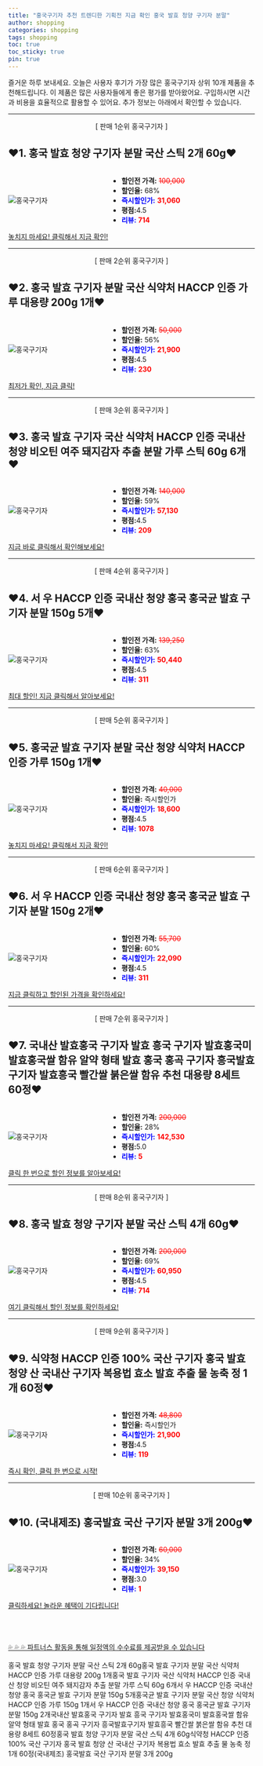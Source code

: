 ```yaml
---
title: "홍국구기자 추천 트렌디한 기획전 지금 확인 홍국 발효 청양 구기자 분말"
author: shopping
categories: shopping
tags: shopping
toc: true
toc_sticky: true
pin: true
---
```

즐거운 하루 보내세요. 오늘은 사용자 후기가 가장 많은 홍국구기자 상위 10개 제품을 추천해드립니다. 이 제품은 많은 사용자들에게 좋은 평가를 받아왔어요. 구입하시면 시간과 비용을 효율적으로 활용할 수 있어요. 추가 정보는 아래에서 확인할 수 있습니다.

---
<p class="toplist" style="margin: 0 auto; display: block; width: fit-content;">[ 판매 1순위 홍국구기자 ]</p>

<h2><strong>❤️1. 홍국 발효 청양 구기자 분말 국산 스틱 2개 60g❤️</strong></h2>

<div style="display: flex; align-items: center;">
    <div style="flex: 0.4;">
        <img src="https://thumbnail10.coupangcdn.com/thumbnails/remote/230x230ex/image/vendor_inventory/562f/67ba6ff9e7ddb5f0a33ffc788b844319985a835de949ea22f100604e90c4.png" alt="홍국구기자" style="max-width: 100%;">
    </div>
    <div style="flex: 0.6; margin-left: 10px;">
        <ul>
            <li><strong>할인전 가격:</strong> <del style="color: red;">100,000</del></li>
            <li><strong>할인율:</strong> 68%</li>
            <li><span style='color:blue'><strong>즉시할인가:</strong></span> <span style='color:red'><strong>31,060</strong></span></li>
            <li><strong>평점:</strong>4.5</li>
            <li><span style='color:blue'><strong>리뷰:</strong></span> <span style='color:red'><strong>714</strong></span></li>
        </ul>
    </div>
</div>
<div class="center">
    <a href="https://selin100587.github.io?lptag=AF9450613&subid=githubio&pageKey=7635577864&traceid=V0-153&itemId=20274806382&vendorItemId=87625228188" class="myButton">
        놓치지 마세요! 클릭해서 지금 확인!
    </a>
</div>


---
<p class="toplist" style="margin: 0 auto; display: block; width: fit-content;">[ 판매 2순위 홍국구기자 ]</p>

<h2><strong>❤️2. 홍국 발효 구기자 분말 국산 식약처 HACCP 인증 가루 대용량 200g 1개❤️</strong></h2>

<div style="display: flex; align-items: center;">
    <div style="flex: 0.4;">
        <img src="https://thumbnail8.coupangcdn.com/thumbnails/remote/230x230ex/image/vendor_inventory/e8b5/f35ea449d282afd7c06c87d0d9d9e43c35969c3ead2e74f1a8f4d8d940e1.jpg" alt="홍국구기자" style="max-width: 100%;">
    </div>
    <div style="flex: 0.6; margin-left: 10px;">
        <ul>
            <li><strong>할인전 가격:</strong> <del style="color: red;">50,000</del></li>
            <li><strong>할인율:</strong> 56%</li>
            <li><span style='color:blue'><strong>즉시할인가:</strong></span> <span style='color:red'><strong>21,900</strong></span></li>
            <li><strong>평점:</strong>4.5</li>
            <li><span style='color:blue'><strong>리뷰:</strong></span> <span style='color:red'><strong>230</strong></span></li>
        </ul>
    </div>
</div>
<div class="center">
    <a href="https://selin100587.github.io?lptag=AF9450613&subid=githubio&pageKey=7433487072&traceid=V0-153&itemId=19312451892&vendorItemId=83210977965" class="myButton">
        최저가 확인, 지금 클릭!
    </a>
</div>


---
<p class="toplist" style="margin: 0 auto; display: block; width: fit-content;">[ 판매 3순위 홍국구기자 ]</p>

<h2><strong>❤️3. 홍국 발효 구기자 국산 식약처 HACCP 인증 국내산 청양 비오틴 여주 돼지감자 추출 분말 가루 스틱 60g 6개❤️</strong></h2>

<div style="display: flex; align-items: center;">
    <div style="flex: 0.4;">
        <img src="https://thumbnail6.coupangcdn.com/thumbnails/remote/230x230ex/image/vendor_inventory/2294/3ca2075e8fe258efa18f13daf621d842d53870ca3817307077d6d931c134.jpg" alt="홍국구기자" style="max-width: 100%;">
    </div>
    <div style="flex: 0.6; margin-left: 10px;">
        <ul>
            <li><strong>할인전 가격:</strong> <del style="color: red;">140,000</del></li>
            <li><strong>할인율:</strong> 59%</li>
            <li><span style='color:blue'><strong>즉시할인가:</strong></span> <span style='color:red'><strong>57,130</strong></span></li>
            <li><strong>평점:</strong>4.5</li>
            <li><span style='color:blue'><strong>리뷰:</strong></span> <span style='color:red'><strong>209</strong></span></li>
        </ul>
    </div>
</div>
<div class="center">
    <a href="https://selin100587.github.io?lptag=AF9450613&subid=githubio&pageKey=7872179541&traceid=V0-153&itemId=21508039805&vendorItemId=86631545644" class="myButton">
        지금 바로 클릭해서 확인해보세요!
    </a>
</div>


---
<p class="toplist" style="margin: 0 auto; display: block; width: fit-content;">[ 판매 4순위 홍국구기자 ]</p>

<h2><strong>❤️4. 서 우 HACCP 인증 국내산 청양 홍국 홍국균 발효 구기자 분말 150g 5개❤️</strong></h2>

<div style="display: flex; align-items: center;">
    <div style="flex: 0.4;">
        <img src="https://thumbnail10.coupangcdn.com/thumbnails/remote/230x230ex/image/vendor_inventory/6602/79168596f97e96a26a6b9f76ee30dc7c30c291603be2cacf5a8a200d62b6.png" alt="홍국구기자" style="max-width: 100%;">
    </div>
    <div style="flex: 0.6; margin-left: 10px;">
        <ul>
            <li><strong>할인전 가격:</strong> <del style="color: red;">139,250</del></li>
            <li><strong>할인율:</strong> 63%</li>
            <li><span style='color:blue'><strong>즉시할인가:</strong></span> <span style='color:red'><strong>50,440</strong></span></li>
            <li><strong>평점:</strong>4.5</li>
            <li><span style='color:blue'><strong>리뷰:</strong></span> <span style='color:red'><strong>311</strong></span></li>
        </ul>
    </div>
</div>
<div class="center">
    <a href="https://selin100587.github.io?lptag=AF9450613&subid=githubio&pageKey=7335373944&traceid=V0-153&itemId=18617114381&vendorItemId=84885374212" class="myButton">
        최대 할인! 지금 클릭해서 알아보세요!
    </a>
</div>


---
<p class="toplist" style="margin: 0 auto; display: block; width: fit-content;">[ 판매 5순위 홍국구기자 ]</p>

<h2><strong>❤️5. 홍국균 발효 구기자 분말 국산 청양 식약처 HACCP 인증 가루 150g 1개❤️</strong></h2>

<div style="display: flex; align-items: center;">
    <div style="flex: 0.4;">
        <img src="https://thumbnail7.coupangcdn.com/thumbnails/remote/230x230ex/image/vendor_inventory/15dc/d09e5633c096b18c6a2380f0f812c5aec8fede9b4b5e64e2e7b06dd87f3c.jpg" alt="홍국구기자" style="max-width: 100%;">
    </div>
    <div style="flex: 0.6; margin-left: 10px;">
        <ul>
            <li><strong>할인전 가격:</strong> <del style="color: red;">40,000</del></li>
            <li><strong>할인율:</strong> 즉시할인가</li>
            <li><span style='color:blue'><strong>즉시할인가:</strong></span> <span style='color:red'><strong>18,600</strong></span></li>
            <li><strong>평점:</strong>4.5</li>
            <li><span style='color:blue'><strong>리뷰:</strong></span> <span style='color:red'><strong>1078</strong></span></li>
        </ul>
    </div>
</div>
<div class="center">
    <a href="https://selin100587.github.io?lptag=AF9450613&subid=githubio&pageKey=7585507727&traceid=V0-153&itemId=20033250398&vendorItemId=86066233557" class="myButton">
        놓치지 마세요! 클릭해서 지금 확인!
    </a>
</div>


---
<p class="toplist" style="margin: 0 auto; display: block; width: fit-content;">[ 판매 6순위 홍국구기자 ]</p>

<h2><strong>❤️6. 서 우 HACCP 인증 국내산 청양 홍국 홍국균 발효 구기자 분말 150g 2개❤️</strong></h2>

<div style="display: flex; align-items: center;">
    <div style="flex: 0.4;">
        <img src="https://thumbnail9.coupangcdn.com/thumbnails/remote/230x230ex/image/vendor_inventory/7717/e59cf21d65c038859d15213793aa3068093714c9474de70e2a2633eb6b2a.png" alt="홍국구기자" style="max-width: 100%;">
    </div>
    <div style="flex: 0.6; margin-left: 10px;">
        <ul>
            <li><strong>할인전 가격:</strong> <del style="color: red;">55,700</del></li>
            <li><strong>할인율:</strong> 60%</li>
            <li><span style='color:blue'><strong>즉시할인가:</strong></span> <span style='color:red'><strong>22,090</strong></span></li>
            <li><strong>평점:</strong>4.5</li>
            <li><span style='color:blue'><strong>리뷰:</strong></span> <span style='color:red'><strong>311</strong></span></li>
        </ul>
    </div>
</div>
<div class="center">
    <a href="https://selin100587.github.io?lptag=AF9450613&subid=githubio&pageKey=7335373944&traceid=V0-153&itemId=18841418700&vendorItemId=84885374187" class="myButton">
        지금 클릭하고 할인된 가격을 확인하세요!
    </a>
</div>


---
<p class="toplist" style="margin: 0 auto; display: block; width: fit-content;">[ 판매 7순위 홍국구기자 ]</p>

<h2><strong>❤️7. 국내산 발효홍국 구기자 발효 흥국 구기자 발효홍국미 발효홍국쌀 함유 알약 형태 발효 홍국 홍곡 구기자 흥국발효구기자 발효흥국 빨간쌀 붉은쌀 함유 추천 대용량 8세트 60정❤️</strong></h2>

<div style="display: flex; align-items: center;">
    <div style="flex: 0.4;">
        <img src="https://thumbnail10.coupangcdn.com/thumbnails/remote/230x230ex/image/vendor_inventory/6805/bc32d8b514bd94e25c9fc09311e96a0bcae4bcb8a69b1503ff8357dae82d.jpg" alt="홍국구기자" style="max-width: 100%;">
    </div>
    <div style="flex: 0.6; margin-left: 10px;">
        <ul>
            <li><strong>할인전 가격:</strong> <del style="color: red;">200,000</del></li>
            <li><strong>할인율:</strong> 28%</li>
            <li><span style='color:blue'><strong>즉시할인가:</strong></span> <span style='color:red'><strong>142,530</strong></span></li>
            <li><strong>평점:</strong>5.0</li>
            <li><span style='color:blue'><strong>리뷰:</strong></span> <span style='color:red'><strong>5</strong></span></li>
        </ul>
    </div>
</div>
<div class="center">
    <a href="https://selin100587.github.io?lptag=AF9450613&subid=githubio&pageKey=8106676395&traceid=V0-153&itemId=21693390047&vendorItemId=88743078606" class="myButton">
        클릭 한 번으로 할인 정보를 알아보세요!
    </a>
</div>


---
<p class="toplist" style="margin: 0 auto; display: block; width: fit-content;">[ 판매 8순위 홍국구기자 ]</p>

<h2><strong>❤️8. 홍국 발효 청양 구기자 분말 국산 스틱 4개 60g❤️</strong></h2>

<div style="display: flex; align-items: center;">
    <div style="flex: 0.4;">
        <img src="https://thumbnail7.coupangcdn.com/thumbnails/remote/230x230ex/image/vendor_inventory/fff1/dfef3dadcb2d4bba9c85b1d9b7f87f05f7da1f571297781c3a21f665581c.png" alt="홍국구기자" style="max-width: 100%;">
    </div>
    <div style="flex: 0.6; margin-left: 10px;">
        <ul>
            <li><strong>할인전 가격:</strong> <del style="color: red;">200,000</del></li>
            <li><strong>할인율:</strong> 69%</li>
            <li><span style='color:blue'><strong>즉시할인가:</strong></span> <span style='color:red'><strong>60,950</strong></span></li>
            <li><strong>평점:</strong>4.5</li>
            <li><span style='color:blue'><strong>리뷰:</strong></span> <span style='color:red'><strong>714</strong></span></li>
        </ul>
    </div>
</div>
<div class="center">
    <a href="https://selin100587.github.io?lptag=AF9450613&subid=githubio&pageKey=7635577864&traceid=V0-153&itemId=20274806384&vendorItemId=87354407692" class="myButton">
        여기 클릭해서 할인 정보를 확인하세요!
    </a>
</div>


---
<p class="toplist" style="margin: 0 auto; display: block; width: fit-content;">[ 판매 9순위 홍국구기자 ]</p>

<h2><strong>❤️9. 식약청 HACCP 인증 100% 국산 구기자 홍국 발효 청양 산 국내산 구기자 복용법 효소 발효 추출 물 농축 정 1개 60정❤️</strong></h2>

<div style="display: flex; align-items: center;">
    <div style="flex: 0.4;">
        <img src="https://thumbnail7.coupangcdn.com/thumbnails/remote/230x230ex/image/vendor_inventory/a064/a87525c92bbc7a412740da777871aa966529ffdb715f5c910d6c2d62ad50.png" alt="홍국구기자" style="max-width: 100%;">
    </div>
    <div style="flex: 0.6; margin-left: 10px;">
        <ul>
            <li><strong>할인전 가격:</strong> <del style="color: red;">48,800</del></li>
            <li><strong>할인율:</strong> 즉시할인가</li>
            <li><span style='color:blue'><strong>즉시할인가:</strong></span> <span style='color:red'><strong>21,900</strong></span></li>
            <li><strong>평점:</strong>4.5</li>
            <li><span style='color:blue'><strong>리뷰:</strong></span> <span style='color:red'><strong>119</strong></span></li>
        </ul>
    </div>
</div>
<div class="center">
    <a href="https://selin100587.github.io?lptag=AF9450613&subid=githubio&pageKey=7603674355&traceid=V0-153&itemId=20120702687&vendorItemId=87215144102" class="myButton">
        즉시 확인, 클릭 한 번으로 시작!
    </a>
</div>


---
<p class="toplist" style="margin: 0 auto; display: block; width: fit-content;">[ 판매 10순위 홍국구기자 ]</p>

<h2><strong>❤️10. (국내제조) 홍국발효 국산 구기자 분말 3개 200g❤️</strong></h2>

<div style="display: flex; align-items: center;">
    <div style="flex: 0.4;">
        <img src="https://thumbnail10.coupangcdn.com/thumbnails/remote/230x230ex/image/vendor_inventory/images/dec2d797-c427-423a-bb8f-d1c5f6170f997007879430625326613.png" alt="홍국구기자" style="max-width: 100%;">
    </div>
    <div style="flex: 0.6; margin-left: 10px;">
        <ul>
            <li><strong>할인전 가격:</strong> <del style="color: red;">60,000</del></li>
            <li><strong>할인율:</strong> 34%</li>
            <li><span style='color:blue'><strong>즉시할인가:</strong></span> <span style='color:red'><strong>39,150</strong></span></li>
            <li><strong>평점:</strong>3.0</li>
            <li><span style='color:blue'><strong>리뷰:</strong></span> <span style='color:red'><strong>1</strong></span></li>
        </ul>
    </div>
</div>
<div class="center">
    <a href="https://selin100587.github.io?lptag=AF9450613&subid=githubio&pageKey=7556324326&traceid=V0-153&itemId=21521767906&vendorItemId=90770348444" class="myButton">
        클릭하세요! 놀라운 혜택이 기다립니다!
    </a>
</div>

<br><br><br>[💦 💦 💦 파트너스 활동을 통해 일정액의 수수료를 제공받을 수 있습니다](https://link.coupang.com/a/bcpT2c)<br><br>홍국 발효 청양 구기자 분말 국산 스틱 2개 60g홍국 발효 구기자 분말 국산 식약처 HACCP 인증 가루 대용량 200g 1개홍국 발효 구기자 국산 식약처 HACCP 인증 국내산 청양 비오틴 여주 돼지감자 추출 분말 가루 스틱 60g 6개서 우 HACCP 인증 국내산 청양 홍국 홍국균 발효 구기자 분말 150g 5개홍국균 발효 구기자 분말 국산 청양 식약처 HACCP 인증 가루 150g 1개서 우 HACCP 인증 국내산 청양 홍국 홍국균 발효 구기자 분말 150g 2개국내산 발효홍국 구기자 발효 흥국 구기자 발효홍국미 발효홍국쌀 함유 알약 형태 발효 홍국 홍곡 구기자 흥국발효구기자 발효흥국 빨간쌀 붉은쌀 함유 추천 대용량 8세트 60정홍국 발효 청양 구기자 분말 국산 스틱 4개 60g식약청 HACCP 인증 100% 국산 구기자 홍국 발효 청양 산 국내산 구기자 복용법 효소 발효 추출 물 농축 정 1개 60정(국내제조) 홍국발효 국산 구기자 분말 3개 200g